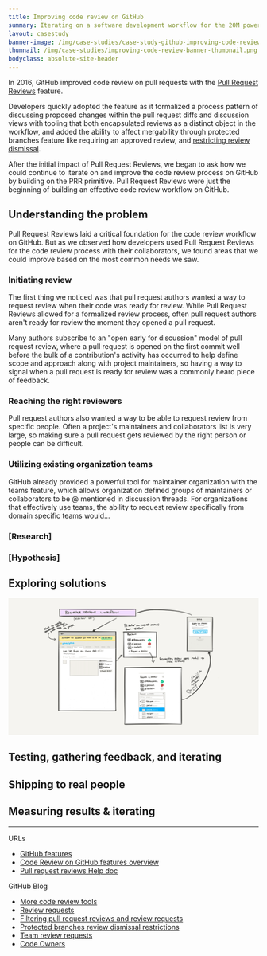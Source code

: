 ```yaml
---
title: Improving code review on GitHub
summary: Iterating on a software development workflow for the 20M power users by removing the friction and raising speed limits.
layout: casestudy
banner-image: /img/case-studies/case-study-github-improving-code-review-banner.png
thumnail: /img/case-studies/improving-code-review-banner-thumbnail.png
bodyclass: absolute-site-header
---
```


In 2016, GitHub improved code review on pull requests with the [Pull Request Reviews](https://help.github.com/articles/about-pull-request-reviews/) feature.

Developers quickly adopted the feature as it formalized a process pattern of discussing proposed changes within the pull request diffs and discussion views with tooling that both encapsulated reviews as a distinct object in the workflow, and added the ability to affect mergability through protected branches feature like requiring an approved review, and [restricting review dismissal](https://github.com/blog/2330-restrict-review-dismissals-with-protected-branches).

After the initial impact of Pull Request Reviews, we began to ask how we could continue to iterate on and improve the code review process on GitHub by building on the PRR primitive. Pull Request Reviews were just the beginning of building an effective code review workflow on GitHub.

## Understanding the problem

Pull Request Reviews laid a critical foundation for the code review workflow on GitHub. But as we observed how developers used Pull Request Reviews for the code review process with their collaborators, we found areas that we could improve based on the most common needs we saw.

### Initiating review

The first thing we noticed was that pull request authors wanted a way to request review when their code was ready for review. While Pull Request Reviews allowed for a formalized review process, often pull request authors aren't ready for review the moment they opened a pull request.

Many authors subscribe to an "open early for discussion" model of pull request review, where a pull request is opened on the first commit well before the bulk of a contribution's activity has occurred to help define scope and approach along with project maintainers, so having a way to signal when a pull request is ready for review was a commonly heard piece of feedback.

### Reaching the right reviewers

Pull request authors also wanted a way to be able to request review from specific people. Often a project's maintainers and collaborators list is very large, so making sure a pull request gets reviewed by the right person or people can be difficult.

### Utilizing existing organization teams

GitHub already provided a powerful tool for maintainer organization with the teams feature, which allows organization defined groups of maintainers or collaborators to be @ mentioned in discussion threads. For organizations that effectively use teams, the ability to request review specifically from domain specific teams would...



### [Research]

### [Hypothesis]

## Exploring solutions

![review requests workflow sketch](/img/case-studies/code-review-requested-reviews-workflow-sketch.png)

## Testing, gathering feedback, and iterating

## Shipping to real people

## Measuring results & iterating

---

URLs
- [GitHub features](https://github.com/features)
- [Code Review on GitHub features overview](https://github.com/features/code-review)
- [Pull request reviews Help doc](https://help.github.com/articles/about-pull-request-reviews/)

GitHub Blog
- [More code review tools](https://github.com/blog/2123-more-code-review-tools)
- [Review requests](https://github.com/blog/2291-introducing-review-requests)
- [Filtering pull request reviews and review requests](https://github.com/blog/2306-filter-pull-request-reviews-and-review-requests)
- [Protected branches review dismissal restrictions](https://github.com/blog/2330-restrict-review-dismissals-with-protected-branches)
- [Team review requests](https://github.com/blog/2389-requesting-reviews-from-repository-teams)
- [Code Owners](https://github.com/blog/2392-introducing-code-owners)
